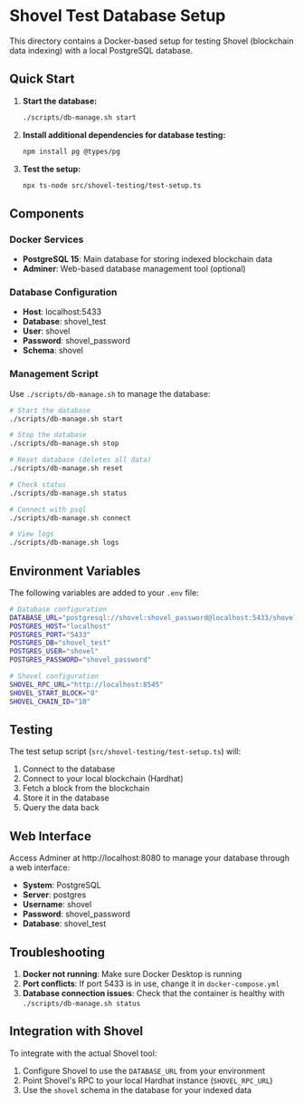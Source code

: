 # Shovel Test Database Setup

This directory contains a Docker-based setup for testing Shovel (blockchain data indexing) with a local PostgreSQL database.

## Quick Start

1. **Start the database:**
   ```bash
   ./scripts/db-manage.sh start
   ```

2. **Install additional dependencies for database testing:**
   ```bash
   npm install pg @types/pg
   ```

3. **Test the setup:**
   ```bash
   npx ts-node src/shovel-testing/test-setup.ts
   ```

## Components

### Docker Services

- **PostgreSQL 15**: Main database for storing indexed blockchain data
- **Adminer**: Web-based database management tool (optional)

### Database Configuration

- **Host**: localhost:5433
- **Database**: shovel_test
- **User**: shovel
- **Password**: shovel_password
- **Schema**: shovel

### Management Script

Use `./scripts/db-manage.sh` to manage the database:

```bash
# Start the database
./scripts/db-manage.sh start

# Stop the database
./scripts/db-manage.sh stop

# Reset database (deletes all data)
./scripts/db-manage.sh reset

# Check status
./scripts/db-manage.sh status

# Connect with psql
./scripts/db-manage.sh connect

# View logs
./scripts/db-manage.sh logs
```

## Environment Variables

The following variables are added to your `.env` file:

```bash
# Database configuration
DATABASE_URL="postgresql://shovel:shovel_password@localhost:5433/shovel_test"
POSTGRES_HOST="localhost"
POSTGRES_PORT="5433"
POSTGRES_DB="shovel_test"
POSTGRES_USER="shovel"
POSTGRES_PASSWORD="shovel_password"

# Shovel configuration
SHOVEL_RPC_URL="http://localhost:8545"
SHOVEL_START_BLOCK="0"
SHOVEL_CHAIN_ID="10"
```

## Testing

The test setup script (`src/shovel-testing/test-setup.ts`) will:

1. Connect to the database
2. Connect to your local blockchain (Hardhat)
3. Fetch a block from the blockchain
4. Store it in the database
5. Query the data back

## Web Interface

Access Adminer at http://localhost:8080 to manage your database through a web interface:

- **System**: PostgreSQL
- **Server**: postgres
- **Username**: shovel
- **Password**: shovel_password
- **Database**: shovel_test

## Troubleshooting

1. **Docker not running**: Make sure Docker Desktop is running
2. **Port conflicts**: If port 5433 is in use, change it in `docker-compose.yml`
3. **Database connection issues**: Check that the container is healthy with `./scripts/db-manage.sh status`

## Integration with Shovel

To integrate with the actual Shovel tool:

1. Configure Shovel to use the `DATABASE_URL` from your environment
2. Point Shovel's RPC to your local Hardhat instance (`SHOVEL_RPC_URL`)
3. Use the `shovel` schema in the database for your indexed data
